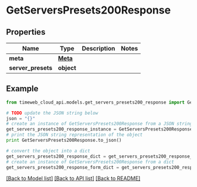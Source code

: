 # GetServersPresets200Response


## Properties
Name | Type | Description | Notes
------------ | ------------- | ------------- | -------------
**meta** | [**Meta**](Meta.md) |  | 
**server_presets** | **object** |  | 

## Example

```python
from timeweb_cloud_api.models.get_servers_presets200_response import GetServersPresets200Response

# TODO update the JSON string below
json = "{}"
# create an instance of GetServersPresets200Response from a JSON string
get_servers_presets200_response_instance = GetServersPresets200Response.from_json(json)
# print the JSON string representation of the object
print GetServersPresets200Response.to_json()

# convert the object into a dict
get_servers_presets200_response_dict = get_servers_presets200_response_instance.to_dict()
# create an instance of GetServersPresets200Response from a dict
get_servers_presets200_response_form_dict = get_servers_presets200_response.from_dict(get_servers_presets200_response_dict)
```
[[Back to Model list]](../README.md#documentation-for-models) [[Back to API list]](../README.md#documentation-for-api-endpoints) [[Back to README]](../README.md)


